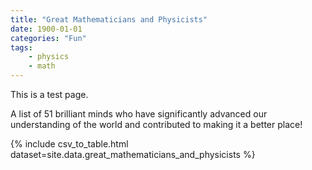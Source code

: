 ```yaml
---
title: "Great Mathematicians and Physicists"
date: 1900-01-01
categories: "Fun"
tags:
    - physics
    - math
---
```


This is a test page.

A list of 51 brilliant minds who have significantly advanced our understanding of the world and contributed to making it a better place!

{% include csv_to_table.html dataset=site.data.great_mathematicians_and_physicists %}
